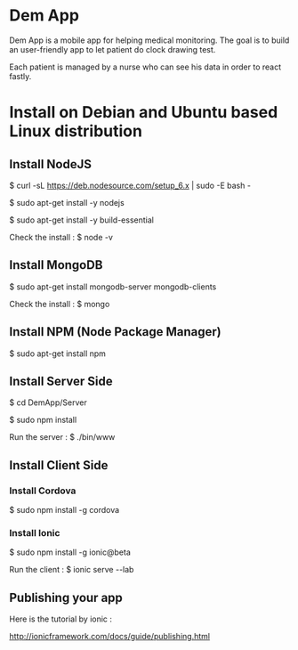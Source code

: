 # Dem App

Dem App is a mobile app for helping medical monitoring.
The goal is to build an user-friendly app to let patient do clock drawing test.

Each patient is managed by a nurse who can see his data in order to react fastly.

# Install on Debian and Ubuntu based Linux distribution

## Install NodeJS

$ curl -sL https://deb.nodesource.com/setup_6.x | sudo -E bash -

$ sudo apt-get install -y nodejs

$ sudo apt-get install -y build-essential

Check the install :
$ node -v

## Install MongoDB

$ sudo apt-get install mongodb-server mongodb-clients

Check the install :
$ mongo

## Install NPM (Node Package Manager)

$ sudo apt-get install npm

## Install Server Side

$ cd DemApp/Server

$ sudo npm install

Run the server :
$ ./bin/www


## Install Client Side

### Install Cordova

$ sudo npm install -g cordova

### Install Ionic

$ sudo npm install -g ionic@beta

Run the client :
$ ionic serve --lab

## Publishing your app

Here is the tutorial by ionic :

http://ionicframework.com/docs/guide/publishing.html



